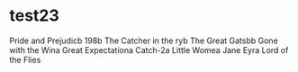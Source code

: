 # test23
Pride and Prejudicb
198b
The Catcher in the ryb
The Great Gatsbb 
Gone with the Wina
Great Expectationa
Catch-2a
Little Womea
Jane Eyra
Lord of the Flies
